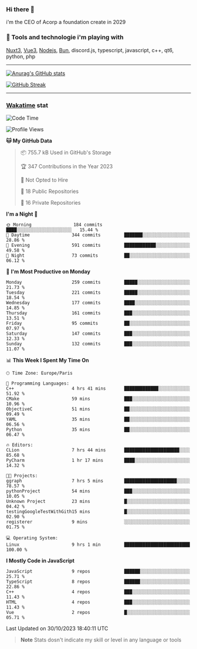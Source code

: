 ### Hi there 👋

i'm the CEO of Acorp a foundation create in 2029  

### 🧰 Tools and technologie i'm playing with

[Nuxt3](https://nuxt.com), [Vue3](https://vuejs.org/), [Nodejs](https://nodejs.org), [Bun](https://bun.sh/), discord.js, typescript, javascript, c++, qt6, python, php

---

[![Anurag's GitHub stats](https://github-readme-stats.vercel.app/api?username=ackimixs&show_icons=true&theme=github_dark&count_private=true)](https://www.ackimixs.xyz)

[![GitHub Streak](https://github-readme-streak-stats.herokuapp.com?user=Ackimixs&theme=github-dark-blue&date_format=j%20M%5B%20Y%5D&mode=weekly)](https://git.io/streak-stats)

---
 
 ### [Wakatime](https://wakatime.com/) stat

<!--START_SECTION:waka-->
![Code Time](http://img.shields.io/badge/Code%20Time-816%20hrs%2041%20mins-blue)

![Profile Views](http://img.shields.io/badge/Profile%20Views-0-blue)

**🐱 My GitHub Data** 

> 📦 755.7 kB Used in GitHub's Storage 
 > 
> 🏆 347 Contributions in the Year 2023
 > 
> 🚫 Not Opted to Hire
 > 
> 📜 18 Public Repositories 
 > 
> 🔑 16 Private Repositories 
 > 
**I'm a Night 🦉** 

```text
🌞 Morning                184 commits         ████░░░░░░░░░░░░░░░░░░░░░   15.44 % 
🌆 Daytime                344 commits         ███████░░░░░░░░░░░░░░░░░░   28.86 % 
🌃 Evening                591 commits         ████████████░░░░░░░░░░░░░   49.58 % 
🌙 Night                  73 commits          ██░░░░░░░░░░░░░░░░░░░░░░░   06.12 % 
```
📅 **I'm Most Productive on Monday** 

```text
Monday                   259 commits         █████░░░░░░░░░░░░░░░░░░░░   21.73 % 
Tuesday                  221 commits         █████░░░░░░░░░░░░░░░░░░░░   18.54 % 
Wednesday                177 commits         ████░░░░░░░░░░░░░░░░░░░░░   14.85 % 
Thursday                 161 commits         ███░░░░░░░░░░░░░░░░░░░░░░   13.51 % 
Friday                   95 commits          ██░░░░░░░░░░░░░░░░░░░░░░░   07.97 % 
Saturday                 147 commits         ███░░░░░░░░░░░░░░░░░░░░░░   12.33 % 
Sunday                   132 commits         ███░░░░░░░░░░░░░░░░░░░░░░   11.07 % 
```


📊 **This Week I Spent My Time On** 

```text
🕑︎ Time Zone: Europe/Paris

💬 Programming Languages: 
C++                      4 hrs 41 mins       █████████████░░░░░░░░░░░░   51.92 % 
CMake                    59 mins             ███░░░░░░░░░░░░░░░░░░░░░░   10.96 % 
ObjectiveC               51 mins             ██░░░░░░░░░░░░░░░░░░░░░░░   09.49 % 
YAML                     35 mins             ██░░░░░░░░░░░░░░░░░░░░░░░   06.56 % 
Python                   35 mins             ██░░░░░░░░░░░░░░░░░░░░░░░   06.47 % 

🔥 Editors: 
CLion                    7 hrs 44 mins       █████████████████████░░░░   85.68 % 
PyCharm                  1 hr 17 mins        ████░░░░░░░░░░░░░░░░░░░░░   14.32 % 

🐱‍💻 Projects: 
ggraph                   7 hrs 5 mins        ████████████████████░░░░░   78.57 % 
pythonProject            54 mins             ███░░░░░░░░░░░░░░░░░░░░░░   10.05 % 
Unknown Project          23 mins             █░░░░░░░░░░░░░░░░░░░░░░░░   04.42 % 
testingGoogleTestWithGith15 mins             █░░░░░░░░░░░░░░░░░░░░░░░░   02.90 % 
registerer               9 mins              ░░░░░░░░░░░░░░░░░░░░░░░░░   01.75 % 

💻 Operating System: 
Linux                    9 hrs 1 min         █████████████████████████   100.00 % 
```

**I Mostly Code in JavaScript** 

```text
JavaScript               9 repos             ██████░░░░░░░░░░░░░░░░░░░   25.71 % 
TypeScript               8 repos             ██████░░░░░░░░░░░░░░░░░░░   22.86 % 
C++                      4 repos             ███░░░░░░░░░░░░░░░░░░░░░░   11.43 % 
HTML                     4 repos             ███░░░░░░░░░░░░░░░░░░░░░░   11.43 % 
Vue                      2 repos             █░░░░░░░░░░░░░░░░░░░░░░░░   05.71 % 
```




 Last Updated on 30/10/2023 18:40:11 UTC
<!--END_SECTION:waka-->

> **Note**
> Stats dosn't indicate my skill or level in any language or tools
